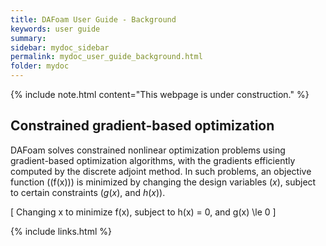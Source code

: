 ```yaml
---
title: DAFoam User Guide - Background
keywords: user guide
summary: 
sidebar: mydoc_sidebar
permalink: mydoc_user_guide_background.html
folder: mydoc
---
```


{% include note.html content="This webpage is under construction." %}

## Constrained gradient-based optimization

DAFoam solves constrained nonlinear optimization problems using gradient-based optimization algorithms, with the gradients efficiently computed by the discrete adjoint method. In such problems, an objective function (\(f(x)\)) is minimized by changing the design variables ($x$), subject to certain constraints ($g(x)$, and $h(x)$).

\[
Changing x to minimize f(x),
subject to h(x) = 0, and g(x) \le 0
\]

{% include links.html %}
